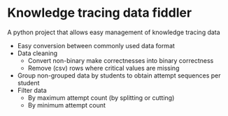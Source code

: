 # Knowledge tracing data fiddler
A python project that allows easy management of knowledge tracing data

 - Easy conversion between commonly used data format
 - Data cleaning 
   - Convert non-binary make correctnesses into binary correctness
   - Remove (csv) rows where critical values are missing
 - Group non-grouped data by students to obtain attempt sequences per student
 - Filter data
   - By maximum attempt count (by splitting or cutting)
   - By minimum attempt count

